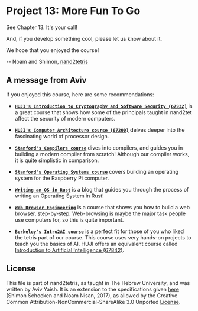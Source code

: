 # Project 13: More Fun To Go

See Chapter 13. It's your call!

And, if you develop something cool, please let us know about it.

We hope that you enjoyed the course!

-- Noam and Shimon, [nand2tetris](https://www.nand2tetris.org)

## A message from Aviv

If you enjoyed this course, here are some recommendations:

- [**`HUJI's Introduction to Cryptography and Software Security (67932)`**](https://moodle2.cs.huji.ac.il/nu20/course/view.php?id=67392)
  is a great course that shows how some of the principals taught in nand2tet
  affect the security of modern computers.

- [**`HUJI's Computer Architecture course (67200)`**](https://moodle2.cs.huji.ac.il/nu20/course/view.php?id=67200)
  delves deeper into the fascinating world of processor design.

- [**`Stanford's Compilers course`**](https://www.edx.org/course/compilers)
  dives into compilers, and guides you in building a modern compiler from
  scratch! Although our compiler works, it is quite simplistic in comparison.

- [**`Stanford's Operating Systems course`**](https://cs140e.sergio.bz/about/)
  covers building an operating system for the Raspberry Pi computer.

- [**`Writing an OS in Rust`**](https://os.phil-opp.com/) is a blog that guides
  you through the process of writing an Operating System in Rust!

- [**`Web Browser Engineering`**](https://browser.engineering/) is a course
  that shows you how to build a web browser, step-by-step. Web-browsing is maybe
  the major task people use computers for, so this is quite important.

- [**`Berkeley's Intro2AI course`**](http://ai.berkeley.edu/project_overview.html)
  is a perfect fit for those of you who liked the tetris part of our course.
  This course uses very hands-on projects to teach you the basics of AI.
  HUJI offers an equivalent course called [Introduction to Artificial Intelligence (67842)](https://moodle2.cs.huji.ac.il/nu20/course/view.php?name=ai).

## License

This file is part of nand2tetris, as taught in The Hebrew University, and
was written by Aviv Yaish. It is an extension to the specifications given
[here](https://www.nand2tetris.org) (Shimon Schocken and Noam Nisan, 2017),
as allowed by the Creative Common Attribution-NonCommercial-ShareAlike 3.0
Unported [License](https://creativecommons.org/licenses/by-nc-sa/3.0/).
